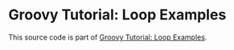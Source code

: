 # Groovy Tutorial: Loop Examples

This source code is part of [Groovy Tutorial: Loop Examples](https://www.djamware.com/post/6198c4165b9095440ad39c45/groovy-tutorial-loop-examples).
